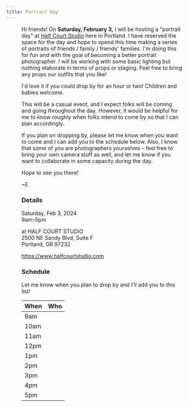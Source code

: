 ```yaml
---
title: Portrait Day
---
```


<Figure 
    src="https://images.squarespace-cdn.com/content/v1/58432eece4fcb5ef4d12dd18/1498241339211-DGLLJSCB5TB99MHC1543/sellon_hc-9792.jpg?format=1000w"
    caption="Half Court Studio"
/>

Hi friends! On **Saturday, February 3,** I will be hosting a "portrait day" at 
[Half Court Studio](https://www.halfcourtstudio.com) here in Portland. I have
reserved the space for the day and hope to spend this time making a series of
portraits of friends / family / friends' families. I'm doing this for fun and
with the goal of becoming a better portrait photographer. I will be working with
some basic lighting but nothing elaborate in terms of props or staging. Feel
free to bring any props our outfits that you like!

I'd love it if you could drop by for an hour or two! Children and babies welcome.

This will be a casual event, and I expect folks will be coming and going
throughout the day. However, it would be helpful for me to know roughly when
folks intend to come by so that I can plan accordingly.

If you plan on dropping by, please let me know when you want to come and I can
add you to the schedule below. Also, I know that some of you are photographers
yourselves – feel free to bring your own camera stuff as well, and let me know
if you want to collaborate in some capacity during the day.

Hope to see you there!

~E

### Details

Saturday, Feb 3, 2024  
9am–5pm

at HALF COURT STUDIO  
2500 NE Sandy Blvd, Suite F  
Portland, OR 97232

https://www.halfcourtstudio.com

### Schedule

Let me know when you plan to drop by and I'll add you to this list!


| When | Who |
|------|-----|
| 9am  |     |
| 10am |     |
| 11am |     |
| 12pm |     |
|  1pm |     |
|  2pm |     |
|  3pm |     |
|  4pm |     |
|  5pm |     |

